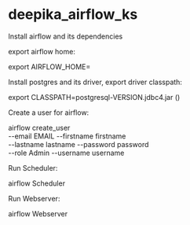 # deepika_airflow_ks


Install airflow and its dependencies

export airflow home:

export AIRFLOW_HOME=<filepath>


Install postgres and its driver, export driver classpath:

export CLASSPATH=postgresql-VERSION.jdbc4.jar ()


Create a user for airflow:

airflow create_user \
    --email EMAIL --firstname firstname \
    --lastname lastname --password password \
    --role Admin --username username


Run Scheduler:

airflow Scheduler


Run Webserver:

airflow Webserver






